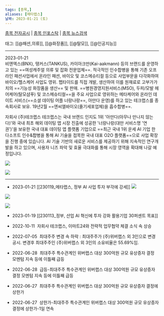 ```yaml
---
tags: [종목,]
aliases: [메타랩스]
날짜: 2023-01-21 (토)
---
```

[종목 전자공시](https://finance.naver.com/item/dart.naver?code=090370) |  [종목 인포스탁](https://www.infostock.co.kr/site/3d/3d_show.asp?codename=090370) | [종목 뉴스검색](https://m.search.naver.com/search.naver?where=m_news&sm=mtb_jum&query=메타랩스)

태그: [[@패션,의류]], [[@화장품]], [[@탈모]], [[@인공지능]]

___

2023-01-21   
비엔엑스(BNX), 탱커스(TANKUS), 카이아크만(Kai-aakmann) 등의 브랜드를 운영하고 있는 ==여성캐주얼 의류 및 잡화 전문업체==. 적극적인 인수합병을 통해 기존 오프라인 패션사업에서 온라인 패션, 바이오 및 코스메슈티컬 등으로 사업부문을 다각화하여 바이오/헬스케어 사업도 영위. 펩타이드를 직접 개발, 생산하여 이를 원재료로 고부가가치의 ==기능성 화장품을 생산== 및 판매.
==병원경영지원서비스(MSO), 두피/모발 헤어케어(탈모샴푸) 및 코스메슈티컬==을 주요 사업으로 영위하는 메타케어와 온라인 데이트 서비스(==소셜 데이팅 어플 너랑나랑==, 아만다 운영)를 하고 있는 테크랩스를 종속회사로 보유. 19년2월 ==엔씨엘바이오(줄기세포업체)을 흡수합병==.

자회사 (주)테크랩스
테크랩스는 국내 브랜드 인지도 1위 '아만다(아무나 만나지 않는다)'와 국내 최초 해외 데이팅 앱 시장 진출에 성공한 '너랑나랑(대만 서비스명 '연권')'을 보유한 국내 대표 데이팅 앱 플랫폼 기업으로 ==최근 국내 1위 운세 AI 기업 한다소프트 인수&합병을 통해 AI 기술을 접목한 국내 대표 O2O 플랫폼==으로 사업 확장을 진행 중에 있습니다. AI 기술 기반의 새로운 서비스를 제공하기 위해 지속적인 연구개발을 하고 있으며, 사용자 니즈 파악 및 효율 극대화를 통해 시장 영역을 확대해 나갈 예정입니다.

![](https://i.imgur.com/LLqgt3P.png)

![](https://i.imgur.com/o0w4M3p.png)


___
- 2023-01-21 [[230119_메타랩스, 정부 AI 사업 투자 부각에 강세]]
![](https://i.imgur.com/pmgbEmq.png)

![](https://i.imgur.com/fTCI10O.png)

![](https://i.imgur.com/Ygna4kf.png)



- 2023-01-19 [[230113_정부, 산업 AI 혁신에 투자 강화 활용기업 30퍼센트 목표]]

- 2022-10-11  자회사 테크랩스, 이마트24와 전략적 업무협약 체결 소식 속 상승  
- 2022-07-05  최대주주 변경 속 하락 : 최대주주가 (주)위버랩스 외 3인으로 변경 공시. 변경후 최대주주인 (주)위버랩스 외 3인의 소유비율은 55.69%임. 
- 2022-06-28  최대주주 특수관계인 위버랩스 대상 300억원 규모 유상증자 결정 모멘텀 지속 등에 이틀째 급등  
- 2022-06-28  급등-최대주주 특수관계인 위버랩스 대상 300억원 규모 유상증자 결정 모멘텀 지속 등에 이틀째 급등  
- 2022-06-27  최대주주 특수관계인 위버랩스 대상 300억원 규모 유상증자 결정에 상한가
- 2022-06-27  상한가-최대주주 특수관계인 위버랩스 대상 300억원 규모 유상증자 결정에 상한가-1일 연속  